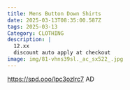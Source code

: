 ```yaml
---
title: Mens Button Down Shirts
date: 2025-03-13T08:35:00.587Z
tags: 2025-03-13
Category: CLOTHING
description: |
  12.xx
  discount auto apply at checkout 
image: img/81-vhns39sl._ac_sx522_.jpg
---
```

https://spd.ooo/lpc3ozlrc7
AD